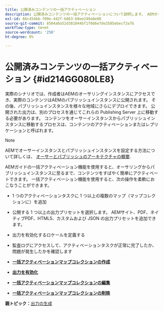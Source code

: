 ```yaml
---
title: 公開済みコンテンツの一括アクティベーション
description: 公開済みコンテンツの一括アクティベーションについて説明します。 AEMガイドの一括アクティベーション機能のメリットについて説明します。
exl-id: 66c454bb-f09e-442f-b863-60ee249a0e08
source-git-commit: 8504a0a52d381044bf1f0d6e7de3585ebecf3a7b
workflow-type: tm+mt
source-wordcount: '250'
ht-degree: 0%

---
```


# 公開済みコンテンツの一括アクティベーション {#id214GG080LE8}

実際のシナリオでは、作成者はAEMのオーサリングインスタンスにアクセスでき、実際のコンテンツはAEMのパブリッシュインスタンスに公開されます。 その後、パブリッシュインスタンスを様々な地域にさらにデプロイできます。 公開された出力は、別のプロセスを通じてこれらの Publishing Server 上に移動する必要があります。 コンテンツをオーサーインスタンスからパブリッシュインスタンスに移動するプロセスは、コンテンツのアクティベーションまたはレプリケーションと呼ばれます。

>[!NOTE]
>
> AEMでオーサーインスタンスとパブリッシュインスタンスを設定する方法について詳しくは、 [オーサーとパブリッシュのアーキテクチャの概要](https://experienceleague.adobe.com/docs/experience-manager-screens/user-guide/administering/author-publish/author-publish-architecture-overview.html?lang=en#prerequisites).

AEMガイドの一括アクティベーション機能を使用すると、オーサリングからパブリッシュインスタンスに至るまで、コンテンツをすばやく簡単にアクティベートできます。 一括アクティベーション機能を使用すると、次の操作を柔軟におこなうことができます。

- 1 つのアクティベーションタスクに 1 つ以上の複数のマップ（マップコレクションに）を追加

- 公開する 1 つ以上の出力プリセットを選択します。 AEMサイト、PDF、ネイティブPDF、HTML5、カスタムおよび JSON の出力プリセットを追加できます。


- 出力を有効化するロケールを定義する

- 監査ログにアクセスして、アクティベーションタスクが正常に完了したか、問題が発生したかを確認します


- **[一括アクティベーションマップコレクションの作成](conf-bulk-activation-create-map-collection.md)**

- **[出力を有効化](conf-bulk-activation-publish-map-collection.md)**

- **[一括アクティベーションマップコレクションの編集](conf-bulk-activation-edit-map-collection.md)**

- **[一括アクティベーションマップコレクションの削除](conf-bulk-activation-delete-map-collection.md)**


**親トピック：**[&#x200B;出力の生成](generate-output.md)
